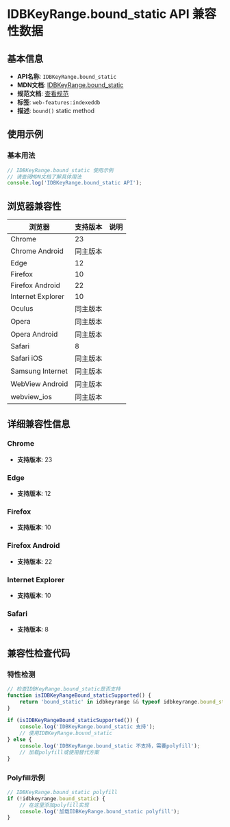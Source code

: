 # IDBKeyRange.bound_static API 兼容性数据

## 基本信息

- **API名称**: `IDBKeyRange.bound_static`
- **MDN文档**: [IDBKeyRange.bound_static](https://developer.mozilla.org/docs/Web/API/IDBKeyRange/bound_static)
- **规范文档**: [查看规范](https://w3c.github.io/IndexedDB/#ref-for-dom-idbkeyrange-bound①)
- **标签**: `web-features:indexeddb`
- **描述**: `bound()` static method

## 使用示例

### 基本用法

```javascript
// IDBKeyRange.bound_static 使用示例
// 请查阅MDN文档了解具体用法
console.log('IDBKeyRange.bound_static API');
```

## 浏览器兼容性

| 浏览器 | 支持版本 | 说明 |
|--------|----------|------|
| Chrome | 23 |  |
| Chrome Android | 同主版本 |  |
| Edge | 12 |  |
| Firefox | 10 |  |
| Firefox Android | 22 |  |
| Internet Explorer | 10 |  |
| Oculus | 同主版本 |  |
| Opera | 同主版本 |  |
| Opera Android | 同主版本 |  |
| Safari | 8 |  |
| Safari iOS | 同主版本 |  |
| Samsung Internet | 同主版本 |  |
| WebView Android | 同主版本 |  |
| webview_ios | 同主版本 |  |

## 详细兼容性信息

### Chrome

- **支持版本**: 23

### Edge

- **支持版本**: 12

### Firefox

- **支持版本**: 10

### Firefox Android

- **支持版本**: 22

### Internet Explorer

- **支持版本**: 10

### Safari

- **支持版本**: 8

## 兼容性检查代码

### 特性检测

```javascript
// 检查IDBKeyRange.bound_static是否支持
function isIDBKeyRangeBound_staticSupported() {
    return 'bound_static' in idbkeyrange && typeof idbkeyrange.bound_static === 'function';
}

if (isIDBKeyRangeBound_staticSupported()) {
    console.log('IDBKeyRange.bound_static 支持');
    // 使用IDBKeyRange.bound_static
} else {
    console.log('IDBKeyRange.bound_static 不支持，需要polyfill');
    // 加载polyfill或使用替代方案
}
```

### Polyfill示例

```javascript
// IDBKeyRange.bound_static polyfill
if (!idbkeyrange.bound_static) {
    // 在这里添加polyfill实现
    console.log('加载IDBKeyRange.bound_static polyfill');
}
```

